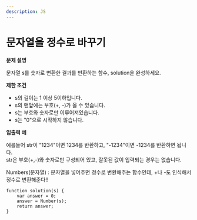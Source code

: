 ```yaml
---
description: JS
---
```


# 문자열을 정수로 바꾸기

**문제 설명**

문자열 s를 숫자로 변환한 결과를 반환하는 함수, solution을 완성하세요.

**제한 조건**

* s의 길이는 1 이상 5이하입니다.
* s의 맨앞에는 부호\(+, -\)가 올 수 있습니다.
* s는 부호와 숫자로만 이루어져있습니다.
* s는 "0"으로 시작하지 않습니다.

**입출력 예**

예를들어 str이 "1234"이면 1234를 반환하고, "-1234"이면 -1234를 반환하면 됩니다.  
str은 부호\(+,-\)와 숫자로만 구성되어 있고, 잘못된 값이 입력되는 경우는 없습니다.



Numbers\(문자열\) : 문자열을 넣어주면 정수로 변환해주는 함수인데, +나 -도 인식해서 정수로 변환해준다!!

```text
function solution(s) {
    var answer = 0;
    answer = Number(s);
    return answer;
}
```

